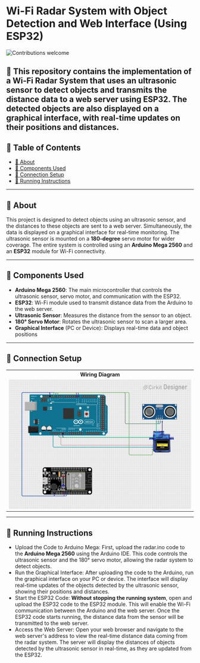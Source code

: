 # Wi-Fi Radar System with Object Detection and Web Interface (Using ESP32)

![Contributions welcome](https://img.shields.io/badge/contributions-welcome-brightgreen.svg)

📌  This repository contains the implementation of a **Wi-Fi Radar System** that uses an **ultrasonic sensor** to detect objects and transmits the distance data to a **web server** using **ESP32**. The detected objects are also displayed on a **graphical interface**, with real-time updates on their positions and distances.
---

## 📖 Table of Contents  
- [📌 About](#-about)  
- [🚀 Components Used](#-components-used)  
- [🔌 Connection Setup](#-connection-setup)  
- [🚀 Running Instructions](#-running-instructions)  

---

## 📌 About  

This project is designed to detect objects using an ultrasonic sensor, and the distances to these objects are sent to a web server. Simultaneously, the data is displayed on a graphical interface for real-time monitoring. The ultrasonic sensor is mounted on a **180-degree** servo motor for wider coverage. The entire system is controlled using an **Arduino Mega 2560** and an **ESP32** module for Wi-Fi connectivity.

---

## 🧰 Components Used  

-   **Arduino Mega 2560**: The main microcontroller that controls the ultrasonic sensor, servo motor, and communication with the ESP32.
-   **ESP32**: Wi-Fi module used to transmit distance data from the Arduino to the web server.
-   **Ultrasonic Sensor**: Measures the distance from the sensor to an object.
-   **180° Servo Motor**: Rotates the ultrasonic sensor to scan a larger area.
-   **Graphical Interface** (PC or Device): Displays real-time data and object positions

---

## 🔌 Connection Setup

<table>
	<tr>
		<th>
			Wiring Diagram
		</th>
	</tr>
	<tr>
		<td>
			<img src="./circuit_image.png" alt="syntax-hl1">
		</td>
	</tr>
</table>

---

## 🚀 Running Instructions

-   Upload the Code to Arduino Mega: First, upload the radar.ino code to the **Arduino Mega 2560** using the Arduino IDE. This code controls the ultrasonic sensor and the 180° servo motor, allowing the radar system to detect objects.
-   Run the Graphical Interface: After uploading the code to the Arduino, run the graphical interface on your PC or device. The interface will display real-time updates of the objects detected by the ultrasonic sensor, showing their positions and distances.
-   Start the ESP32 Code: **Without stopping the running system**, open and upload the ESP32 code to the ESP32 module. This will enable the Wi-Fi communication between the Arduino and the web server. Once the ESP32 code starts running, the distance data from the sensor will be transmitted to the web server.
-   Access the Web Server: Open your web browser and navigate to the web server's address to view the real-time distance data coming from the radar system. The server will display the distances of objects detected by the ultrasonic sensor in real-time, as they are updated from the ESP32.